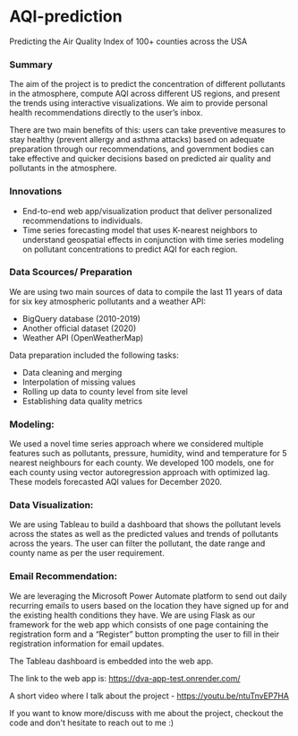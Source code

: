 # AQI-prediction

Predicting the Air Quality Index of 100+ counties across the USA

### Summary

The aim of the project is to predict the concentration of different pollutants in the atmosphere, compute AQI across different US regions, and present the trends using interactive visualizations. We aim to provide personal health recommendations directly to the user’s inbox.  

There are two main benefits of this: users can take preventive measures to stay healthy (prevent allergy and asthma attacks) based on adequate preparation through our recommendations, and government bodies can take effective and quicker decisions based on predicted air quality and pollutants in the atmosphere.

### Innovations

- End-to-end web app/visualization product that deliver personalized recommendations to individuals.  
- Time series forecasting model that uses K-nearest neighbors to understand geospatial effects in conjunction with time series modeling on pollutant concentrations to predict AQI for each region.

### Data Scources/ Preparation

We are using two main sources of data to compile the last 11 years of data for six key atmospheric pollutants and a weather API: 
- BigQuery database (2010-2019) 
- Another official dataset (2020) 
- Weather API (OpenWeatherMap)  

Data preparation included the following tasks: 
- Data cleaning and merging 
- Interpolation of missing values 
- Rolling up data to county level from site level 
- Establishing data quality metrics

### Modeling:

We used a novel time series approach where we considered multiple features such as pollutants, pressure, humidity, wind and temperature for 5 nearest neighbours for each county.  We developed 100 models, one for each county using vector autoregression approach with optimized lag. These models forecasted AQI values for December 2020.

### Data Visualization:

We are using Tableau to build a dashboard that shows the pollutant levels across the states as well as the predicted values and trends of pollutants across the years. 
The user can filter the pollutant, the date range and county name as per the user requirement.

### Email Recommendation:
We are leveraging the Microsoft Power Automate platform to send out daily recurring emails to users based on the location they have signed up for and the existing health conditions they have.
We are using Flask as our framework for the web app which consists of one page containing the registration form and a “Register” button prompting the user to fill in their registration information for email updates.   

The Tableau dashboard is embedded into the web app. 

The link to the web app is:  https://dva-app-test.onrender.com/

A short video where I talk about the project - https://youtu.be/ntuTnvEP7HA

If you want to know more/discuss with me about the project, checkout the code and don't hesitate to reach out to me :)
